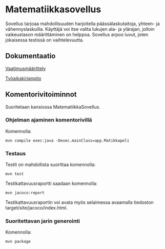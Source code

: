 
# Matematiikkasovellus

Sovellus tarjoaa mahdollisuuden harjoitella päässälaskutaitoja, yhteen- ja vähennyslaskuilla.
Käyttäjä voi itse valita lukujen ala- ja ylärajan, jolloin vaikeustason määrittäminen on helppoa.
Sovellus arpoo luvut, joten jokaisessa testissä on vaihtelevuutta.

## Dokumentaatio

[Vaatimusmäärittely](dokumentointi/vaatimusmäärittely.md)

[Työaikakirjanpito](dokumentointi/tuntikirjanpito.md)

## Komentorivitoiminnot

Suoritetaan kansiossa MatematiikkaSovellus.

### Ohjelman ajaminen komentorivillä

Komennolla:

```
mvn compile exec:java -Dexec.mainClass=app.Matikkapeli
```


### Testaus

Testit on mahdollista suorittaa komennolla:

```
mvn test
```
Testikattavuusraportti saadaan komennolla:

```
mvn jacoco:report
```

Testikattavuusraportin voi avata myös selaimessa avaamalla tiedoston target/site/jacoco/index.html.

### Suoritettavan jarin generointi

Komennolla:

```
mvn package
```












  


